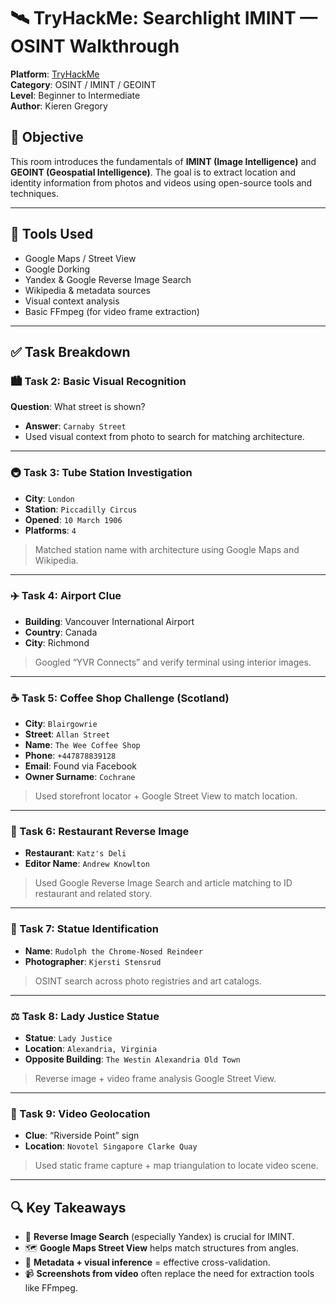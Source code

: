 # 🛰️ TryHackMe: Searchlight IMINT — OSINT Walkthrough

**Platform**: [TryHackMe](https://tryhackme.com/room/searchlightosint)  
**Category**: OSINT / IMINT / GEOINT  
**Level**: Beginner to Intermediate  
**Author**: Kieren Gregory

## 🧠 Objective

This room introduces the fundamentals of **IMINT (Image Intelligence)** and **GEOINT (Geospatial Intelligence)**. The goal is to extract location and identity information from photos and videos using open-source tools and techniques.

---

## 🧰 Tools Used

- Google Maps / Street View  
- Google Dorking  
- Yandex & Google Reverse Image Search  
- Wikipedia & metadata sources  
- Visual context analysis  
- Basic FFmpeg (for video frame extraction)

---

## ✅ Task Breakdown

### 🏙️ Task 2: Basic Visual Recognition  
**Question**: What street is shown?  
- **Answer**: `Carnaby Street`  
- Used visual context from photo to search for matching architecture.

---

### 🚇 Task 3: Tube Station Investigation  
- **City**: `London`  
- **Station**: `Piccadilly Circus`  
- **Opened**: `10 March 1906`  
- **Platforms**: `4`  
> Matched station name with architecture using Google Maps and Wikipedia.

---

### ✈️ Task 4: Airport Clue  
- **Building**: Vancouver International Airport  
- **Country**: Canada  
- **City**: Richmond  
> Googled “YVR Connects” and verify terminal using interior images.

---

### ☕ Task 5: Coffee Shop Challenge (Scotland)  
- **City**: `Blairgowrie`  
- **Street**: `Allan Street`  
- **Name**: `The Wee Coffee Shop`  
- **Phone**: `+447878839128`  
- **Email**: Found via Facebook  
- **Owner Surname**: `Cochrane`  
> Used storefront locator + Google Street View to match location.

---

### 🥪 Task 6: Restaurant Reverse Image  
- **Restaurant**: `Katz's Deli`  
- **Editor Name**: `Andrew Knowlton`  
> Used Google Reverse Image Search and article matching to ID restaurant and related story.

---

### 🦌 Task 7: Statue Identification  
- **Name**: `Rudolph the Chrome-Nosed Reindeer`  
- **Photographer**: `Kjersti Stensrud`  
> OSINT search across photo registries and art catalogs.

---

### ⚖️ Task 8: Lady Justice Statue  
- **Statue**: `Lady Justice`  
- **Location**: `Alexandria, Virginia`  
- **Opposite Building**: `The Westin Alexandria Old Town`  
> Reverse image + video frame analysis Google Street View.

---

### 🎥 Task 9: Video Geolocation  
- **Clue**: “Riverside Point” sign  
- **Location**: `Novotel Singapore Clarke Quay`  
> Used static frame capture + map triangulation to locate video scene.

---

## 🔍 Key Takeaways

- 📍 **Reverse Image Search** (especially Yandex) is crucial for IMINT.
- 🗺️ **Google Maps Street View** helps match structures from angles.
- 🔢 **Metadata + visual inference** = effective cross-validation.
- 📹 **Screenshots from video** often replace the need for extraction tools like FFmpeg.
